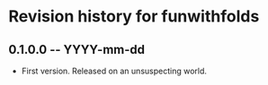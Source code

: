 # Revision history for funwithfolds

## 0.1.0.0  -- YYYY-mm-dd

* First version. Released on an unsuspecting world.
